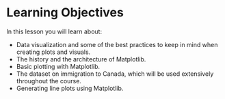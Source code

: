 # Learning Objectives

In this lesson you will learn about:
- Data visualization and some of the best practices to keep in mind when creating plots and visuals.
- The history and the architecture of Matplotlib.
- Basic plotting with Matplotlib.
- The dataset on immigration to Canada, which will be used extensively throughout the course.
- Generating line plots using Matplotlib.